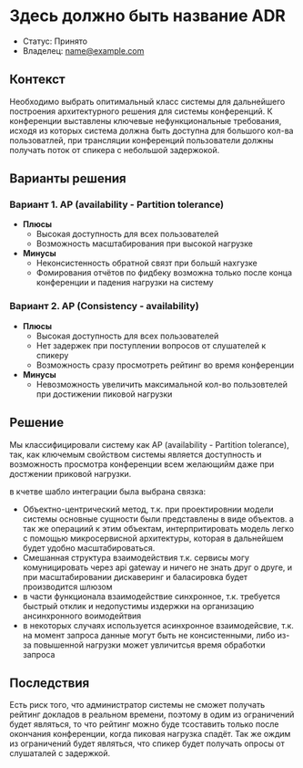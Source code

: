 # Здесь должно быть название ADR
<!-- Название ADR состоит из [ADR.###] [Коротко суть принятого решения] -->

* Статус: Принято
* Владелец: name@example.com

## Контекст
<!-- Описание проблемы, требующей решения, причин, побудивших принять решение, ограничений, действовавших на момент принятия решения -->
Необходимо выбрать опитимальный класс системы для дальнейшего построения  архитектурного решения для системы конференций. К конференции выставлены ключевые нефункциональные требования,
исходя из которых система должна быть доступна для большого кол-ва пользоватлей, при трансляции конференций пользователи должны получать поток от спикера с небольшой задержокой.

## Варианты решения
<!-- Описание рассмотренных вариантов c их плюсами и минусами -->

### Вариант 1. AP (availability - Partition tolerance)
<!-- Описание варианта 1 -->
* **Плюсы**
  * Высокая доступность для всех пользователей
  * Возможность масштабирования при высокой нагрузке
* **Минусы**
  * Неконсистенность обратной связт при большй нахгузке
  * Фомирования отчётов по фидбеку возможна только после конца конференции и падения нагрузки на систему

### Вариант 2. AP (Consistency - availability)
<!-- Описание варианта 2 -->
* **Плюсы**
  *  Высокая доступность для всех пользователей
  *  Нет задержек при поступлении вопросов от слушателей к спикеру
  *  Возможность сразу просмотреть рейтинг во время конференции
* **Минусы**
  * Невозможность увеличить максимальной кол-во пользовтелей при достижении пиковой нагрузки

## Решение
<!-- Описание выбранного решения. Решение должно быть сформулировано чётко ("Мы используем...", "Мы не используем", а не "Желательно.." или "Предлагается..."). -->
Мы классифицировали систему как AP (availability - Partition tolerance), так, как ключемым свойством системы является доступность и возможность просмотра конференции всем желающийм даже при достжении приковой нагрузки.

в кчетве шабло интеграции была выбрана связка: 
 * Объектно-центрический метод, т.к. при проектировнии  модели системы основные сущности были представлены в виде объектов. а так же операциий к этим объектам, интерпритировать модель легко с помощью микросервисной архитектуры, которая в дальнейшем будет удобно масштабироваться.
 * Смешанная структура взаимодействия т.к. сервисы  могу комуницировать через api gateway  и ничего не знать друг о друге, и  при масштабировании дискаверинг и баласировка будет производится шлюзом
 * в части функционала взаимодействие синхронное, т.к. требуется быстрый отклик и недопустимы издержки на организацию ансинхронного воимодейтвия
 * в некоторых случаях используется асинхронное взаимодейсвие, т.к. на момент запроса данные могут быть не консистенными, либо из-за повышенной нагрузки может увличитсья время обработки запроса


## Последствия
<!-- Положительные и отрицательные последствия (trade-offs). Арх. решения, которые потребуется принять как следствие принятого решения. Если решение содержит риски, то описано, как с ними планируют поступить (за счет чего снижать, почему принять). -->
Есть риск того, что  администратор системы не сможет получать рейтинг докладов в реальном времени, поэтому в одим из ограничений будет являться, то что рейтинг можно буде тсоставить только после окончания конференции, когда пиковая нагрузка спадёт. Так же ождим из ограничений будет являться, что спикер будет получать опросы от слушаталей с задержкой.
